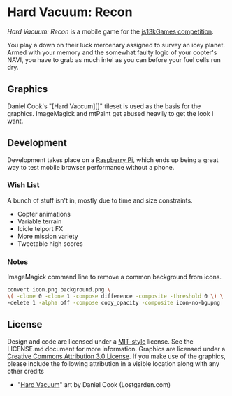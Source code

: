 # Hard Vacuum: Recon #

_Hard Vacuum: Recon_ is a mobile game for the [js13kGames competition][].

You play a down on their luck mercenary assigned to survey an icey planet.
Armed with your memory and the somewhat faulty logic of your copter's NAVI,
you have to grab as much intel as you can before your fuel cells run dry.

## Graphics ##

Daniel Cook's "[Hard Vaccum][]" tileset is used as the basis for the graphics.
ImageMagick and mtPaint get abused heavily to get the look I want.

## Development ##

Development takes place on a [Raspberry Pi][], which ends up being a great way
to test mobile browser performance without a phone.

### Wish List ###

A bunch of stuff isn't in, mostly due to time and size constraints.

* Copter animations
* Variable terrain
* Icicle telport FX
* More mission variety
* Tweetable high scores

### Notes ###

ImageMagick command line to remove a common background from icons.

~~~bash
convert icon.png background.png \
\( -clone 0 -clone 1 -compose difference -composite -threshold 0 \) \
-delete 1 -alpha off -compose copy_opacity -composite icon-no-bg.png
~~~

## License ##

Design and code are licensed under a [MIT-style][] license. See the LICENSE.md document for
more information. Graphics are licensed under a
[Creative Commons Attribution 3.0 License][cc]. If you make use of the graphics,
please include the following attribution in a visible location along with any
other credits

* "[Hard Vacuum][]" art by Daniel Cook (Lostgarden.com)


[js13kGames competition]: http://js13kgames.com/ "HTML5 and JavaScript game development in 13 kilobytes"
[Hard Vacuum]: http://lostgarden.com/2005/03/game-post-mortem-hard-vacuum.html "Daniel Cook (lostgarden.com) - Game Post Mortem: Hard Vacuum"
[Raspberry Pi]: http://raspberrypi.org/ "An ARM GNU/Linux box for $25"
[MIT-style]: http://opensource.org/license/MIT "Open Source Initiative OSI - The MIT License"
[cc]: http://creativecommons.org/licenses/by/3.0/us/
